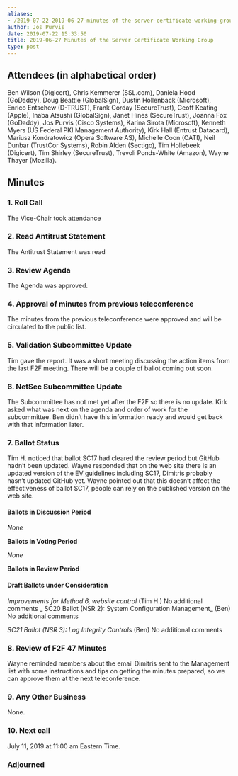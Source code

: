 ```yaml
---
aliases:
- /2019-07-22-2019-06-27-minutes-of-the-server-certificate-working-group/
author: Jos Purvis
date: 2019-07-22 15:33:50
title: 2019-06-27 Minutes of the Server Certificate Working Group
type: post
---
```


## Attendees (in alphabetical order) 

Ben Wilson (Digicert), Chris Kemmerer (SSL.com), Daniela Hood (GoDaddy), Doug Beattie (GlobalSign), Dustin Hollenback (Microsoft), Enrico Entschew (D-TRUST), Frank Corday (SecureTrust), Geoff Keating (Apple), Inaba Atsushi (GlobalSign), Janet Hines (SecureTrust), Joanna Fox (GoDaddy), Jos Purvis (Cisco Systems), Karina Sirota (Microsoft), Kenneth Myers (US Federal PKI Management Authority), Kirk Hall (Entrust Datacard), Mariusz Kondratowicz (Opera Software AS), Michelle Coon (OATI), Neil Dunbar (TrustCor Systems), Robin Alden (Sectigo), Tim Hollebeek (Digicert), Tim Shirley (SecureTrust), Trevoli Ponds-White (Amazon), Wayne Thayer (Mozilla).

## Minutes



### 1. Roll Call



The Vice-Chair took attendance

### 2. Read Antitrust Statement



The Antitrust Statement was read

### 3. Review Agenda



The Agenda was approved.

### 4. Approval of minutes from previous teleconference 

The minutes from the previous teleconference were approved and will be circulated to the public list.

### 5. Validation Subcommittee Update



Tim gave the report. It was a short meeting discussing the action items from the last F2F meeting. There will be a couple of ballot coming out soon.

### 6. NetSec Subcommittee Update 

The Subcommittee has not met yet after the F2F so there is no update. Kirk asked what was next on the agenda and order of work for the subcommittee. Ben didn’t have this information ready and would get back with that information later.

### 7. Ballot Status 

Tim H. noticed that ballot SC17 had cleared the review period but GitHub hadn’t been updated. Wayne responded that on the web site there is an updated version of the EV guidelines including SC17, Dimitris probably hasn’t updated GitHub yet. Wayne pointed out that this doesn’t affect the effectiveness of ballot SC17, people can rely on the published version on the web site.

#### Ballots in Discussion Period



_None_

**Ballots in Voting Period**

_None_

**Ballots in Review Period**

#### Draft Ballots under Consideration



_Improvements for Method 6, website control_ (Tim H.)
No additional comments
\_
SC20 Ballot (NSR 2): System Configuration Management\_ (Ben)
No additional comments

_SC21 Ballot (NSR 3): Log Integrity Controls_ (Ben)
No additional comments

### 8. Review of F2F 47 Minutes 

Wayne reminded members about the email Dimitris sent to the Management list with some instructions and tips on getting the minutes prepared, so we can approve them at the next teleconference.

### 9. Any Other Business 

None.

### 10. Next call 

July 11, 2019 at 11:00 am Eastern Time.

### Adjourned